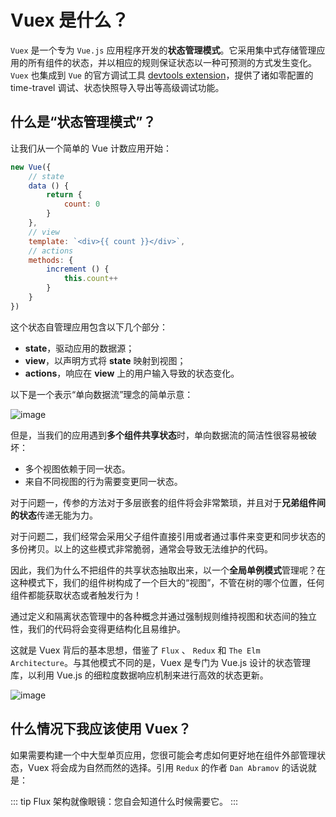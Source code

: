 # Vuex 是什么？

`Vuex` 是一个专为 `Vue.js` 应用程序开发的**状态管理模式**。它采用集中式存储管理应用的所有组件的状态，并以相应的规则保证状态以一种可预测的方式发生变化。 `Vuex` 也集成到 `Vue` 的官方调试工具 [devtools extension](https://github.com/vuejs/vue-devtools)，提供了诸如零配置的 time-travel 调试、状态快照导入导出等高级调试功能。

## 什么是“状态管理模式”？

让我们从一个简单的 Vue 计数应用开始：

```js
new Vue({
    // state
    data () {
        return {
            count: 0
        }
    },
    // view
    template: `<div>{{ count }}</div>`,
    // actions
    methods: {
        increment () {
            this.count++
        }
    }
})
```
这个状态自管理应用包含以下几个部分：
- **state**，驱动应用的数据源；
- **view**，以声明方式将 **state** 映射到视图；
- **actions**，响应在 **view** 上的用户输入导致的状态变化。

以下是一个表示“单向数据流”理念的简单示意：

![image](/blog/assets/img/vuex/vuex1.png)

但是，当我们的应用遇到**多个组件共享状态**时，单向数据流的简洁性很容易被破坏：

- 多个视图依赖于同一状态。
- 来自不同视图的行为需要变更同一状态。

对于问题一，传参的方法对于多层嵌套的组件将会非常繁琐，并且对于**兄弟组件间的状态**传递无能为力。

对于问题二，我们经常会采用父子组件直接引用或者通过事件来变更和同步状态的多份拷贝。以上的这些模式非常脆弱，通常会导致无法维护的代码。

因此，我们为什么不把组件的共享状态抽取出来，以一个**全局单例模式**管理呢？在这种模式下，我们的组件树构成了一个巨大的“视图”，不管在树的哪个位置，任何组件都能获取状态或者触发行为！

通过定义和隔离状态管理中的各种概念并通过强制规则维持视图和状态间的独立性，我们的代码将会变得更结构化且易维护。

这就是 Vuex 背后的基本思想，借鉴了  `Flux` 、 `Redux` 和 `The Elm Architecture`。与其他模式不同的是，Vuex 是专门为 Vue.js 设计的状态管理库，以利用 Vue.js 的细粒度数据响应机制来进行高效的状态更新。

![image](/blog/assets/img/vuex/vuex2.png)

## 什么情况下我应该使用 Vuex？

如果需要构建一个中大型单页应用，您很可能会考虑如何更好地在组件外部管理状态，Vuex 将会成为自然而然的选择。引用 `Redux` 的作者 `Dan Abramov` 的话说就是：

::: tip
Flux 架构就像眼镜：您自会知道什么时候需要它。
:::
